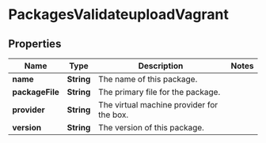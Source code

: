 
# PackagesValidateuploadVagrant

## Properties
Name | Type | Description | Notes
------------ | ------------- | ------------- | -------------
**name** | **String** | The name of this package. | 
**packageFile** | **String** | The primary file for the package. | 
**provider** | **String** | The virtual machine provider for the box. | 
**version** | **String** | The version of this package. | 



